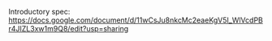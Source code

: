 Introductory spec: https://docs.google.com/document/d/11wCsJu8nkcMc2eaeKgV5I_WlVcdPBr4JIZL3xw1m9Q8/edit?usp=sharing
